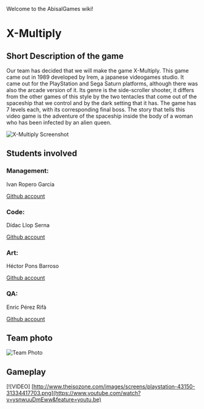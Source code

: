 ﻿Welcome to the AbisalGames wiki!

# X-Multiply

## Short Description of the game

Our team has decided that we will make the game X-Multiply. This game came out in 1989 developed by Irem, a japanese videogames studio. It came out for the PlayStation and Sega Saturn platforms, although there was also the arcade version of it. Its genre is the side-scroller shooter, it differs from the other games of this style by the two tentacles that come out of the spaceship that we control and by the dark setting that it has. The game has 7 levels each, with its corresponding final boss. The story that tells this video game is the adventure of the spaceship inside the body of a woman who has been infected by an alien queen.

![X-Multiply Screenshot](http://www.theisozone.com/images/screens/playstation-43150-31334417703.png)


## Students involved

### Management:
Ivan Ropero Garcia

[Github account](https://github.com/RoperoIvan)

### Code:
Dídac Llop Serna

[Github account](https://github.com/didaclis)

### Art:
Héctor Pons Barroso

[Github account](https://github.com/hectorpb32)

### QA:
Enric Pérez Rifà

[Github account](https://github.com/PerezEnric)

## Team photo
![Team Photo](https://i.imgur.com/g5eWiot.jpg)

## Gameplay

[![VIDEO]
[http://www.theisozone.com/images/screens/playstation-43150-31334417703.png](https://www.youtube.com/watch?v=ysnwuuDmEww&feature=youtu.be)
